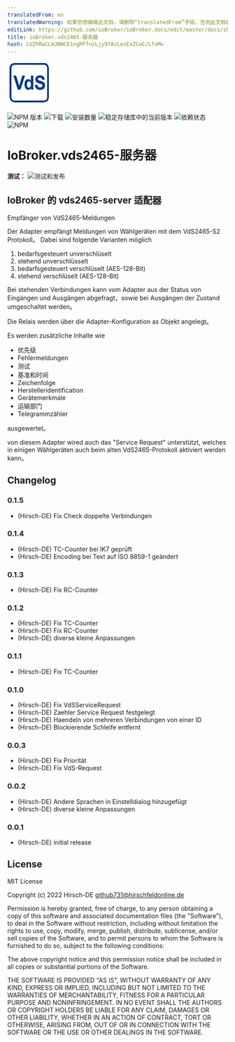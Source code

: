 ```yaml
---
translatedFrom: en
translatedWarning: 如果您想编辑此文档，请删除“translatedFrom”字段，否则此文档将再次自动翻译
editLink: https://github.com/ioBroker/ioBroker.docs/edit/master/docs/zh-cn/adapterref/iobroker.vds2465-server/README.md
title: ioBroker.vds2465-服务器
hash: LUZhRwCLm3NWCE1ngMffnzLjy97AcLesExZCwC/LfoM=
---
```

![标识](../../../en/adapterref/iobroker.vds2465-server/admin/vds2465-server.png)

![NPM 版本](https://img.shields.io/npm/v/iobroker.vds2465-server.svg)
![下载](https://img.shields.io/npm/dm/iobroker.vds2465-server.svg)
![安装数量](https://iobroker.live/badges/vds2465-server-installed.svg)
![稳定存储库中的当前版本](https://iobroker.live/badges/vds2465-server-stable.svg)
![依赖状态](https://img.shields.io/david/Hirsch-DE/iobroker.vds2465-server.svg)
![NPM](https://nodei.co/npm/iobroker.vds2465-server.png?downloads=true)

# IoBroker.vds2465-服务器
**测试：** ![测试和发布](https://github.com/Hirsch-DE/ioBroker.vds2465-server/workflows/Test%20and%20Release/badge.svg)

## IoBroker 的 vds2465-server 适配器
Empfänger von VdS2465-Meldungen

Der Adapter empfängt Meldungen von Wählgeräten mit dem VdS2465-S2 Protokoll。
Dabei sind folgende Varianten möglich

1. bedarfsgesteuert unverschlüselt
1. stehend unverschlüsselt
1. bedarfsgesteuert verschlüselt (AES-128-Bit)
1. stehend verschlüselt (AES-128-Bit)

Bei stehenden Verbindungen kann vom Adapter aus der Status von Eingängen und Ausgängen abgefragt，sowie bei Ausgängen der Zustand umgeschaltet werden。

Die Relais werden über die Adapter-Konfiguration as Objekt angelegt。

Es werden zusätzliche Inhalte wie

- 优先级
- Fehlermeldungen
- 测试
- 基准和时间
- Zeichenfolge
- Herstelleridentification
- Gerätemerkmale
- 运输部门
- Telegrammzähler

ausgewertet。

von diesem Adapter wired auch das "Service Request" unterstützt, welches in einigen Wählgeräten auch beim alten VdS2465-Protokoll aktiviert werden kann。

## Changelog

### 0.1.5
* (Hirsch-DE) Fix Check doppelte Verbindungen
### 0.1.4
* (Hirsch-DE) TC-Counter bei IK7 geprüft
* (Hirsch-DE) Encoding bei Text auf ISO 8859-1 geändert
### 0.1.3
* (Hirsch-DE) Fix RC-Counter
### 0.1.2
* (Hirsch-DE) Fix TC-Counter
* (Hirsch-DE) Fix RC-Counter
* (Hirsch-DE) diverse kleine Anpassungen
### 0.1.1
* (Hirsch-DE) Fix TC-Counter
### 0.1.0
* (Hirsch-DE) Fix VdSServiceRequest
* (Hirsch-DE) Zaehler Service Request festgelegt
* (Hirsch-DE) Haendeln von mehreren Verbindungen von einer ID
* (Hirsch-DE) Blockierende Schleife entfernt
### 0.0.3
* (Hirsch-DE) Fix Priorität
* (Hirsch-DE) Fix VdS-Request
### 0.0.2
* (Hirsch-DE) Andere Sprachen in Einstelldialog hinzugefügt
* (Hirsch-DE) diverse kleine Anpassungen
### 0.0.1
* (Hirsch-DE) initial release

## License
MIT License

Copyright (c) 2022 Hirsch-DE <github731@hirschfeldonline.de>

Permission is hereby granted, free of charge, to any person obtaining a copy
of this software and associated documentation files (the "Software"), to deal
in the Software without restriction, including without limitation the rights
to use, copy, modify, merge, publish, distribute, sublicense, and/or sell
copies of the Software, and to permit persons to whom the Software is
furnished to do so, subject to the following conditions:

The above copyright notice and this permission notice shall be included in all
copies or substantial portions of the Software.

THE SOFTWARE IS PROVIDED "AS IS", WITHOUT WARRANTY OF ANY KIND, EXPRESS OR
IMPLIED, INCLUDING BUT NOT LIMITED TO THE WARRANTIES OF MERCHANTABILITY,
FITNESS FOR A PARTICULAR PURPOSE AND NONINFRINGEMENT. IN NO EVENT SHALL THE
AUTHORS OR COPYRIGHT HOLDERS BE LIABLE FOR ANY CLAIM, DAMAGES OR OTHER
LIABILITY, WHETHER IN AN ACTION OF CONTRACT, TORT OR OTHERWISE, ARISING FROM,
OUT OF OR IN CONNECTION WITH THE SOFTWARE OR THE USE OR OTHER DEALINGS IN THE
SOFTWARE.